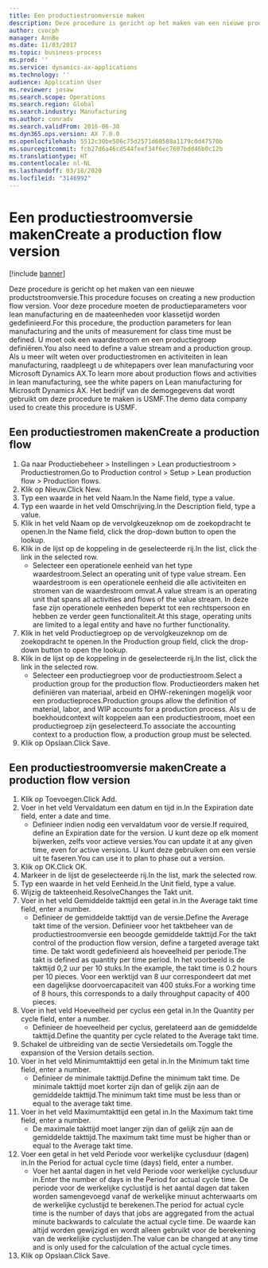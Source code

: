 ```yaml
---
title: Een productiestroomversie maken
description: Deze procedure is gericht op het maken van een nieuwe productstroomversie.
author: cvocph
manager: AnnBe
ms.date: 11/03/2017
ms.topic: business-process
ms.prod: ''
ms.service: dynamics-ax-applications
ms.technology: ''
audience: Application User
ms.reviewer: josaw
ms.search.scope: Operations
ms.search.region: Global
ms.search.industry: Manufacturing
ms.author: conradv
ms.search.validFrom: 2016-06-30
ms.dyn365.ops.version: AX 7.0.0
ms.openlocfilehash: 5512c30be586c75d2571d60588a1179c0d47570b
ms.sourcegitcommit: fcb27d6a46cd544feef34f6ec7607bdd46b0c12b
ms.translationtype: HT
ms.contentlocale: nl-NL
ms.lasthandoff: 03/18/2020
ms.locfileid: "3146992"
---
```

# <a name="create-a-production-flow-version"></a><span data-ttu-id="0a614-103">Een productiestroomversie maken</span><span class="sxs-lookup"><span data-stu-id="0a614-103">Create a production flow version</span></span>

[!include [banner](../../includes/banner.md)]

<span data-ttu-id="0a614-104">Deze procedure is gericht op het maken van een nieuwe productstroomversie.</span><span class="sxs-lookup"><span data-stu-id="0a614-104">This procedure focuses on creating a new production flow version.</span></span> <span data-ttu-id="0a614-105">Voor deze procedure moeten de productieparameters voor lean manufacturing en de maateenheden voor klassetijd worden gedefinieerd.</span><span class="sxs-lookup"><span data-stu-id="0a614-105">For this procedure, the production parameters for lean manufacturing and the units of measurement for class time must be defined.</span></span> <span data-ttu-id="0a614-106">U moet ook een waardestroom en een productiegroep definiëren.</span><span class="sxs-lookup"><span data-stu-id="0a614-106">You also need to define a value stream and a production group.</span></span> <span data-ttu-id="0a614-107">Als u meer wilt weten over productiestromen en activiteiten in lean manufacturing, raadpleegt u de whitepapers over lean manufacturing voor Microsoft Dynamics AX.</span><span class="sxs-lookup"><span data-stu-id="0a614-107">To learn more about production flows and activities in lean manufacturing, see the white papers on Lean manufacturing for Microsoft Dynamics AX.</span></span> <span data-ttu-id="0a614-108">Het bedrijf van de demogegevens dat wordt gebruikt om deze procedure te maken is USMF.</span><span class="sxs-lookup"><span data-stu-id="0a614-108">The demo data company used to create this procedure is USMF.</span></span>


## <a name="create-a-production-flow"></a><span data-ttu-id="0a614-109">Een productiestromen maken</span><span class="sxs-lookup"><span data-stu-id="0a614-109">Create a production flow</span></span>
1. <span data-ttu-id="0a614-110">Ga naar Productiebeheer > Instellingen > Lean productiestroom > Productiestromen.</span><span class="sxs-lookup"><span data-stu-id="0a614-110">Go to Production control > Setup > Lean production flow > Production flows.</span></span>
2. <span data-ttu-id="0a614-111">Klik op Nieuw.</span><span class="sxs-lookup"><span data-stu-id="0a614-111">Click New.</span></span>
3. <span data-ttu-id="0a614-112">Typ een waarde in het veld Naam.</span><span class="sxs-lookup"><span data-stu-id="0a614-112">In the Name field, type a value.</span></span>
4. <span data-ttu-id="0a614-113">Typ een waarde in het veld Omschrijving.</span><span class="sxs-lookup"><span data-stu-id="0a614-113">In the Description field, type a value.</span></span>
5. <span data-ttu-id="0a614-114">Klik in het veld Naam op de vervolgkeuzeknop om de zoekopdracht te openen.</span><span class="sxs-lookup"><span data-stu-id="0a614-114">In the Name field, click the drop-down button to open the lookup.</span></span>
6. <span data-ttu-id="0a614-115">Klik in de lijst op de koppeling in de geselecteerde rij.</span><span class="sxs-lookup"><span data-stu-id="0a614-115">In the list, click the link in the selected row.</span></span>
    * <span data-ttu-id="0a614-116">Selecteer een operationele eenheid van het type waardestroom.</span><span class="sxs-lookup"><span data-stu-id="0a614-116">Select an operating unit of type value stream.</span></span> <span data-ttu-id="0a614-117">Een waardestroom is een operationele eenheid die alle activiteiten en stromen van de waardestroom omvat.</span><span class="sxs-lookup"><span data-stu-id="0a614-117">A value stream is an operating unit that spans all activities and flows of the value stream.</span></span> <span data-ttu-id="0a614-118">In deze fase zijn operationele eenheden beperkt tot een rechtspersoon en hebben ze verder geen functionaliteit.</span><span class="sxs-lookup"><span data-stu-id="0a614-118">At this stage, operating units are limited to a legal entity and have no further functionality.</span></span>  
7. <span data-ttu-id="0a614-119">Klik in het veld Productiegroep op de vervolgkeuzeknop om de zoekopdracht te openen.</span><span class="sxs-lookup"><span data-stu-id="0a614-119">In the Production group field, click the drop-down button to open the lookup.</span></span>
8. <span data-ttu-id="0a614-120">Klik in de lijst op de koppeling in de geselecteerde rij.</span><span class="sxs-lookup"><span data-stu-id="0a614-120">In the list, click the link in the selected row.</span></span>
    * <span data-ttu-id="0a614-121">Selecteer een productiegroep voor de productiestroom.</span><span class="sxs-lookup"><span data-stu-id="0a614-121">Select a production group for the production flow.</span></span> <span data-ttu-id="0a614-122">Productieorders maken het definiëren van materiaal, arbeid en OHW-rekeningen mogelijk voor een productieproces.</span><span class="sxs-lookup"><span data-stu-id="0a614-122">Production groups allow the definition of material, labor, and WIP accounts for a production process.</span></span> <span data-ttu-id="0a614-123">Als u de boekhoudcontext wilt koppelen aan een productiestroom, moet een productiegroep zijn geselecteerd.</span><span class="sxs-lookup"><span data-stu-id="0a614-123">To associate the accounting context to a production flow, a production group must be selected.</span></span>  
9. <span data-ttu-id="0a614-124">Klik op Opslaan.</span><span class="sxs-lookup"><span data-stu-id="0a614-124">Click Save.</span></span>

## <a name="create-a-production-flow-version"></a><span data-ttu-id="0a614-125">Een productiestroomversie maken</span><span class="sxs-lookup"><span data-stu-id="0a614-125">Create a production flow version</span></span>
1. <span data-ttu-id="0a614-126">Klik op Toevoegen.</span><span class="sxs-lookup"><span data-stu-id="0a614-126">Click Add.</span></span>
2. <span data-ttu-id="0a614-127">Voer in het veld Vervaldatum een datum en tijd in.</span><span class="sxs-lookup"><span data-stu-id="0a614-127">In the Expiration date field, enter a date and time.</span></span>
    * <span data-ttu-id="0a614-128">Definieer indien nodig een vervaldatum voor de versie.</span><span class="sxs-lookup"><span data-stu-id="0a614-128">If required, define an Expiration date for the version.</span></span> <span data-ttu-id="0a614-129">U kunt deze op elk moment bijwerken, zelfs voor actieve versies.</span><span class="sxs-lookup"><span data-stu-id="0a614-129">You can update it at any given time, even for active versions.</span></span> <span data-ttu-id="0a614-130">U kunt deze gebruiken om een versie uit te faseren.</span><span class="sxs-lookup"><span data-stu-id="0a614-130">You can use it to plan to phase out a version.</span></span>  
3. <span data-ttu-id="0a614-131">Klik op OK.</span><span class="sxs-lookup"><span data-stu-id="0a614-131">Click OK.</span></span>
4. <span data-ttu-id="0a614-132">Markeer in de lijst de geselecteerde rij.</span><span class="sxs-lookup"><span data-stu-id="0a614-132">In the list, mark the selected row.</span></span>
5. <span data-ttu-id="0a614-133">Typ een waarde in het veld Eenheid.</span><span class="sxs-lookup"><span data-stu-id="0a614-133">In the Unit field, type a value.</span></span>
6. <span data-ttu-id="0a614-134">Wijzig de takteenheid.</span><span class="sxs-lookup"><span data-stu-id="0a614-134">ResolveChanges the Takt unit.</span></span>
7. <span data-ttu-id="0a614-135">Voer in het veld Gemiddelde takttijd een getal in.</span><span class="sxs-lookup"><span data-stu-id="0a614-135">In the Average takt time field, enter a number.</span></span>
    * <span data-ttu-id="0a614-136">Definieer de gemiddelde takttijd van de versie.</span><span class="sxs-lookup"><span data-stu-id="0a614-136">Define the Average takt time of the version.</span></span> <span data-ttu-id="0a614-137">Definieer voor het taktbeheer van de productiestroomversie een beoogde gemiddelde takttijd.</span><span class="sxs-lookup"><span data-stu-id="0a614-137">For the takt control of the production flow version, define a targeted average takt time.</span></span> <span data-ttu-id="0a614-138">De takt wordt gedefinieerd als hoeveelheid per periode.</span><span class="sxs-lookup"><span data-stu-id="0a614-138">The takt is defined as quantity per time period.</span></span> <span data-ttu-id="0a614-139">In het voorbeeld is de takttijd 0,2 uur per 10 stuks.</span><span class="sxs-lookup"><span data-stu-id="0a614-139">In the example, the takt time is 0.2 hours per 10 pieces.</span></span> <span data-ttu-id="0a614-140">Voor een werktijd van 8 uur correspondeert dat met een dagelijkse doorvoercapaciteit van 400 stuks.</span><span class="sxs-lookup"><span data-stu-id="0a614-140">For a working time of 8 hours, this corresponds to a daily throughput capacity of 400 pieces.</span></span>  
8. <span data-ttu-id="0a614-141">Voer in het veld Hoeveelheid per cyclus een getal in.</span><span class="sxs-lookup"><span data-stu-id="0a614-141">In the Quantity per cycle field, enter a number.</span></span>
    * <span data-ttu-id="0a614-142">Definieer de hoeveelheid per cyclus, gerelateerd aan de gemiddelde takttijd.</span><span class="sxs-lookup"><span data-stu-id="0a614-142">Define the quantity per cycle related to the Average takt time.</span></span>  
9. <span data-ttu-id="0a614-143">Schakel de uitbreiding van de sectie Versiedetails om.</span><span class="sxs-lookup"><span data-stu-id="0a614-143">Toggle the expansion of the Version details section.</span></span>
10. <span data-ttu-id="0a614-144">Voer in het veld Minimumtakttijd een getal in.</span><span class="sxs-lookup"><span data-stu-id="0a614-144">In the Minimum takt time field, enter a number.</span></span>
    * <span data-ttu-id="0a614-145">Definieer de minimale takttijd.</span><span class="sxs-lookup"><span data-stu-id="0a614-145">Define the minimum takt time.</span></span> <span data-ttu-id="0a614-146">De minimale takttijd moet korter zijn dan of gelijk zijn aan de gemiddelde takttijd.</span><span class="sxs-lookup"><span data-stu-id="0a614-146">The minimum takt time must be less than or equal to the average takt time.</span></span>  
11. <span data-ttu-id="0a614-147">Voer in het veld Maximumtakttijd een getal in.</span><span class="sxs-lookup"><span data-stu-id="0a614-147">In the Maximum takt time field, enter a number.</span></span>
    * <span data-ttu-id="0a614-148">De maximale takttijd moet langer zijn dan of gelijk zijn aan de gemiddelde takttijd.</span><span class="sxs-lookup"><span data-stu-id="0a614-148">The maximum takt time must be higher than or equal to the Average takt time.</span></span>  
12. <span data-ttu-id="0a614-149">Voer een getal in het veld Periode voor werkelijke cyclusduur (dagen) in.</span><span class="sxs-lookup"><span data-stu-id="0a614-149">In the Period for actual cycle time (days) field, enter a number.</span></span>
    * <span data-ttu-id="0a614-150">Voer het aantal dagen in het veld Periode voor werkelijke cyclusduur in.</span><span class="sxs-lookup"><span data-stu-id="0a614-150">Enter the number of days in the Period for actual cycle time.</span></span> <span data-ttu-id="0a614-151">De periode voor de werkelijke cyclustijd is het aantal dagen dat taken worden samengevoegd vanaf de werkelijke minuut achterwaarts om de werkelijke cyclustijd te berekenen.</span><span class="sxs-lookup"><span data-stu-id="0a614-151">The period for actual cycle time is the number of days that jobs are aggregated from the actual minute backwards to calculate the actual cycle time.</span></span> <span data-ttu-id="0a614-152">De waarde kan altijd worden gewijzigd en wordt alleen gebruikt voor de berekening van de werkelijke cyclustijden.</span><span class="sxs-lookup"><span data-stu-id="0a614-152">The value can be changed at any time and is only used for the calculation of the actual cycle times.</span></span>  
13. <span data-ttu-id="0a614-153">Klik op Opslaan.</span><span class="sxs-lookup"><span data-stu-id="0a614-153">Click Save.</span></span>

